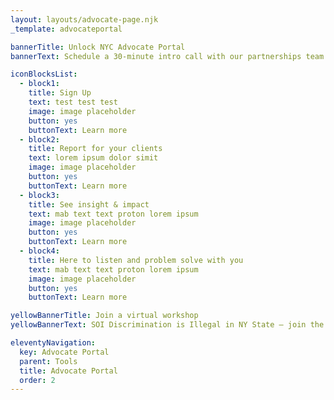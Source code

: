```yaml
---
layout: layouts/advocate-page.njk
_template: advocateportal

bannerTitle: Unlock NYC Advocate Portal
bannerText: Schedule a 30-minute intro call with our partnerships team to to learn more about how Unlock NYC can help your clients fight back against discrimination and find housing faster.

iconBlocksList:
  - block1:
    title: Sign Up
    text: test test test
    image: image placeholder
    button: yes
    buttonText: Learn more
  - block2:
    title: Report for your clients
    text: lorem ipsum dolor simit
    image: image placeholder
    button: yes
    buttonText: Learn more
  - block3:
    title: See insight & impact
    text: mab text text proton lorem ipsum
    image: image placeholder
    button: yes
    buttonText: Learn more
  - block4:
    title: Here to listen and problem solve with you
    text: mab text text proton lorem ipsum
    image: image placeholder
    button: yes
    buttonText: Learn more

yellowBannerTitle: Join a virtual workshop
yellowBannerText: SOI Discrimination is Illegal in NY State – join the workshop to [value prop.] Most of our partners start out in the community via our welcoming, informative workshops.

eleventyNavigation:
  key: Advocate Portal
  parent: Tools
  title: Advocate Portal
  order: 2
---
```

